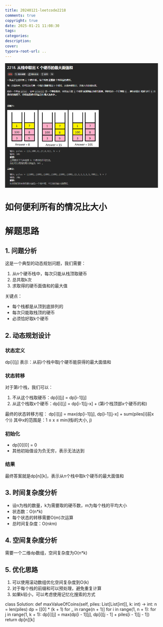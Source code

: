 ```yaml
---
title: 20240121-leetcode2218
comments: true
copyright: true
date: 2025-01-21 11:08:30
tags:
categories:
description:
cover:
typora-root-url: ..
---
```


![题目截图](/images/20240121-leetcode2218-1/leetcode_2218.png)
# 如何便利所有的情况比大小

# 解题思路

## 1. 问题分析
这是一个典型的动态规划问题，我们需要：
1. 从n个硬币栈中，每次只能从栈顶取硬币
2. 总共取k次
3. 求取得的硬币面值和的最大值

关键点：
- 每个栈都是从顶到底排列的
- 每次只能取栈顶的硬币
- 必须恰好取k个硬币

## 2. 动态规划设计

### 状态定义
dp[i][j] 表示：从前i个栈中取j个硬币能获得的最大面值和

### 状态转移
对于第i个栈，我们可以：
1. 不从这个栈取硬币：dp[i][j] = dp[i-1][j]
2. 从这个栈取x个硬币：dp[i][j] = dp[i-1][j-x] + (第i个栈顶部x个硬币的和)

最终的状态转移方程：
dp[i][j] = max(dp[i-1][j], dp[i-1][j-x] + sum(piles[i]前x个))
其中x的范围是：1 ≤ x ≤ min(栈i的大小, j)

### 初始化
- dp[0][0] = 0
- 其他初始值设为负无穷，表示无法达到

### 结果
最终答案就是dp[n][k]，表示从n个栈中取k个硬币的最大面值和

## 3. 时间复杂度分析
- 设n为栈的数量，k为需要取的硬币数，m为每个栈的平均大小
- 状态数：O(n*k)
- 每个状态的转移需要O(m)次运算
- 总时间复杂度：O(n*k*m)

## 4. 空间复杂度分析
需要一个二维dp数组，空间复杂度为O(n*k)

## 5. 优化思路
1. 可以使用滚动数组优化空间复杂度到O(k)
2. 对于每个栈的前缀和可以预处理，避免重复计算
3. 如果k较小，可以考虑使用记忆化搜索的方式

class Solution:
    def maxValueOfCoins(self, piles: List[List[int]], k: int) -> int:
        n = len(piles)
        dp = [[0] * (k + 1) for _ in range(n + 1)]
        for i in range(1, n + 1):
            for j in range(1, k + 1):
                dp[i][j] = max(dp[i - 1][j], dp[i][j - 1] + piles[i - 1][j - 1])
        return dp[n][k]
